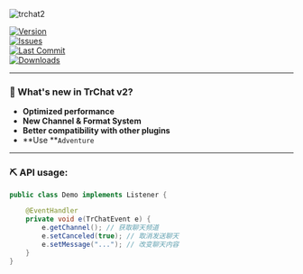 ![trchat2](https://user-images.githubusercontent.com/34670283/160282372-a048a12c-911a-40da-8dce-a737c9596055.png)

[![Version](https://img.shields.io/github/v/release/FlickerProjects/TrChat?logo=VirusTotal&style=for-the-badge)](https://github.com/FlickerProjects/TrChat/releases)  
[![Issues](https://img.shields.io/github/issues/FlickerProjects/TrChat?logo=StackOverflow&style=for-the-badge)](https://github.com/FlickerProjects/TrChat/issues)  
[![Last Commit](https://img.shields.io/github/last-commit/FlickerProjects/TrChat?logo=ApacheRocketMQ&style=for-the-badge&color=1e90ff)](https://github.com/FlickerProjects/TrChat/commits/v2)  
[![Downloads](https://img.shields.io/github/downloads/FlickerProjects/TrChat/total?style=for-the-badge&logo=docusign)](https://github.com/FlickerProjects/TrChat/releases)

---

### 🔔 What's new in TrChat v2?

* **Optimized performance**
* **New Channel & Format System**
* **Better compatibility with other plugins**
* **Use **`Adventure`

---

### ⛏ API usage:

```java
public class Demo implements Listener {

    @EventHandler
    private void e(TrChatEvent e) {
        e.getChannel(); // 获取聊天频道
        e.setCanceled(true); // 取消发送聊天
        e.setMessage("..."); // 改变聊天内容
    }   
}
```



